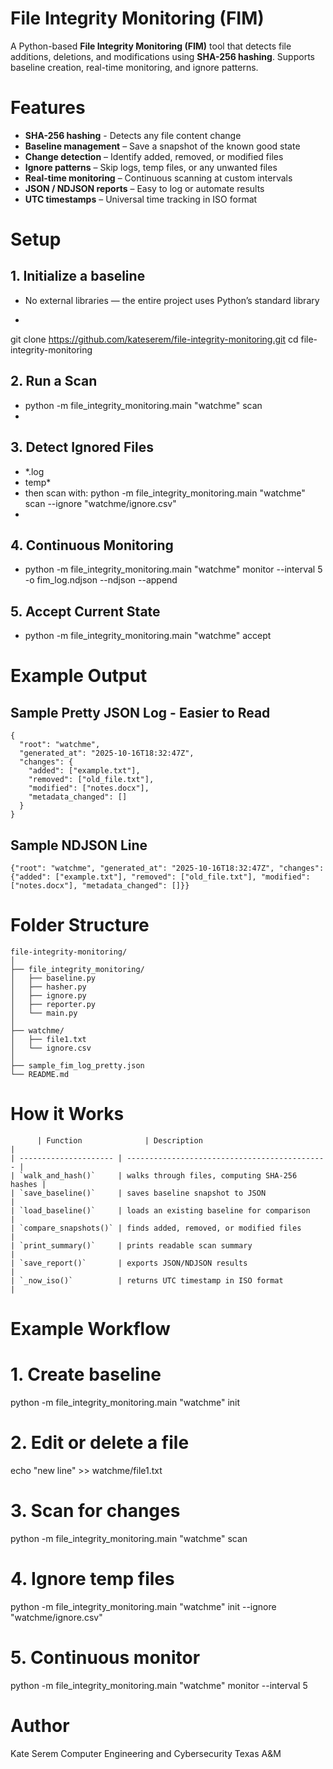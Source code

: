 # File Integrity Monitoring (FIM)
  A Python-based **File Integrity Monitoring (FIM)** tool that detects file additions, deletions, and modifications
  using **SHA-256 hashing**. Supports baseline creation, real-time monitoring, and ignore patterns.

# Features
 - **SHA-256 hashing** - Detects any file content change
 - **Baseline management** – Save a snapshot of the known good state
 - **Change detection** – Identify added, removed, or modified files
 - **Ignore patterns** – Skip logs, temp files, or any unwanted files
 -  **Real-time monitoring** – Continuous scanning at custom intervals
 -  **JSON / NDJSON reports** – Easy to log or automate results
 -   **UTC timestamps** – Universal time tracking in ISO format

# Setup 
## 1. Initialize a baseline
 - No external libraries — the entire project uses Python’s standard library
 - ```bash
git clone https://github.com/kateserem/file-integrity-monitoring.git
cd file-integrity-monitoring

## 2. Run a Scan
 - python -m file_integrity_monitoring.main "watchme" scan
 - 
## 3. Detect Ignored Files
 - *.log
 - temp*
 - then scan with: python -m file_integrity_monitoring.main "watchme" scan --ignore "watchme/ignore.csv"
 - 
## 4. Continuous Monitoring
 - python -m file_integrity_monitoring.main "watchme" monitor --interval 5 -o fim_log.ndjson --ndjson --append

## 5. Accept Current State
 - python -m file_integrity_monitoring.main "watchme" accept

# Example Output 

## Sample Pretty JSON Log - Easier to Read
    {
      "root": "watchme",
      "generated_at": "2025-10-16T18:32:47Z",
      "changes": {
        "added": ["example.txt"],
        "removed": ["old_file.txt"],
        "modified": ["notes.docx"],
        "metadata_changed": []
      }
    }
## Sample NDJSON Line
    {"root": "watchme", "generated_at": "2025-10-16T18:32:47Z", "changes": {"added": ["example.txt"], "removed": ["old_file.txt"], "modified": ["notes.docx"], "metadata_changed": []}}

# Folder Structure
    file-integrity-monitoring/
    │
    ├── file_integrity_monitoring/
    │   ├── baseline.py
    │   ├── hasher.py
    │   ├── ignore.py
    │   ├── reporter.py
    │   └── main.py
    │
    ├── watchme/
    │   ├── file1.txt
    │   └── ignore.csv
    │
    ├── sample_fim_log_pretty.json
    └── README.md

  # How it Works
          | Function              | Description                             |
    | --------------------- | --------------------------------------------- |
    | `walk_and_hash()`     | walks through files, computing SHA-256 hashes |
    | `save_baseline()`     | saves baseline snapshot to JSON               |
    | `load_baseline()`     | loads an existing baseline for comparison     |
    | `compare_snapshots()` | finds added, removed, or modified files       |
    | `print_summary()`     | prints readable scan summary                  |
    | `save_report()`       | exports JSON/NDJSON results                   |
    | `_now_iso()`          | returns UTC timestamp in ISO format           |

# Example Workflow
  # 1. Create baseline
  python -m file_integrity_monitoring.main "watchme" init
  
  # 2. Edit or delete a file
  echo "new line" >> watchme/file1.txt
  
  # 3. Scan for changes
  python -m file_integrity_monitoring.main "watchme" scan
  
  # 4. Ignore temp files
  python -m file_integrity_monitoring.main "watchme" init --ignore "watchme/ignore.csv"
  
  # 5. Continuous monitor
  python -m file_integrity_monitoring.main "watchme" monitor --interval 5

# Author
  Kate Serem
  Computer Engineering and Cybersecurity
  Texas A&M
